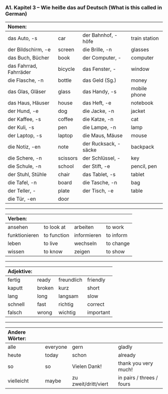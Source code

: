 ### A1. Kapitel 3 – Wie heiße das auf Deutsch (What is this called in German)

| Nomen: ||||
|:---|:---|:---|:---|
| das Auto, -s | car | der Bahnhof, -höfe | train station |
| der Bildschirm, -e | screen | die Brille, -n | glasses |
| das Buch, Bücher | book | der Computer, - | computer |
| das Fahrrad, Fahrräder | bicycle | das Fenster, - | window |
| die Flasche, -n | bottle | das Geld (Sg.) | money |
| das Glas, Gläser | glass | das Handy, -s | mobile phone |
| das Haus, Häuser | house | das Heft, -e | notebook |
| der Hund, -e | dog | die Jacke, -n | jacket |
| der Kaffee, -s | coffee | die Katze, -n | cat |
| der Kuli, -s | pen | die Lampe, -n | lamp |
| der Laptop, -s | laptop | die Maus, Mäuse | mouse |
| die Notiz, -en | note | der Rucksack, -säcke | backpack |
| die Schere, -n | scissors | der Schlüssel, - | key |
| die Schule, -n | school | der Stift, -e | pencil, pen |
| der Stuhl, Stühle | chair | das Tablet, -s | tablet |
| die Tafel, -n | board | die Tasche, -n | bag |
| der Teller, - | plate | der Tisch, -e | table |
| die Tür, -en | door |  |  |

---

| Verben: ||||
|:---|:---|:---|:---|
| ansehen | to look at | arbeiten | to work |
| funktionieren | to function | informieren | to inform |
| leben | to live | wechseln | to change |
| wissen | to know | zeigen | to show |

---

| Adjektive: ||||
|:---|:---|:---|:---|
| fertig | ready | freundlich | friendly |
| kaputt | broken | kurz | short |
| lang | long | langsam | slow |
| schnell | fast | richtig | correct |
| falsch | wrong | wichtig | important |

---

| Andere Wörter: ||||
|:---|:---|:---|:---|
| alle | everyone | gern | gladly |
| heute | today | schon | already |
| so | so | Vielen Dank! | thank you very much! |
| vielleicht | maybe | zu zweit/dritt/viert | in pairs / threes / fours |
